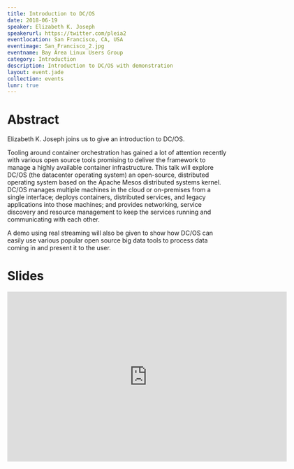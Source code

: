 ```yaml
---
title: Introduction to DC/OS 
date: 2018-06-19
speaker: Elizabeth K. Joseph
speakerurl: https://twitter.com/pleia2
eventlocation: San Francisco, CA, USA
eventimage: San_Francisco_2.jpg
eventname: Bay Area Linux Users Group
category: Introduction
description: Introduction to DC/OS with demonstration
layout: event.jade
collection: events
lunr: true
---
```


# Abstract

Elizabeth K. Joseph joins us to give an introduction to DC/OS.

Tooling around container orchestration has gained a lot of attention recently with various open source tools promising to deliver the framework to manage a highly available container infrastructure. This talk will explore DC/OS (the datacenter operating system) an open-source, distributed operating system based on the Apache Mesos distributed systems kernel. DC/OS manages multiple machines in the cloud or on-premises from a single interface; deploys containers, distributed services, and legacy applications into those machines; and provides networking, service discovery and resource management to keep the services running and communicating with each other.

A demo using real streaming will also be given to show how DC/OS can easily use various popular open source big data tools to process data coming in and present it to the user.

# Slides

<iframe src="https://docs.google.com/presentation/d/1J0_dKeRcvp9q0IjUv_QYEkDUxZHcBdejgH_3x-5EZco/embed?start=false&loop=false&delayms=3000" frameborder="0" width="640" height="389" allowfullscreen="true" mozallowfullscreen="true" webkitallowfullscreen="true"></iframe>
